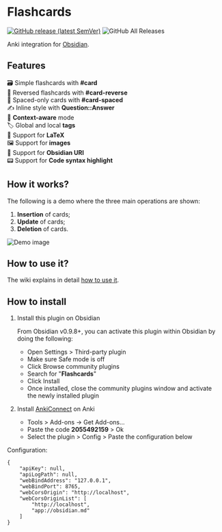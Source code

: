 # Flashcards

[![GitHub release (latest SemVer)](https://img.shields.io/github/v/release/reuseman/flashcards-obsidian?style=for-the-badge&sort=semver)](https://github.com/reuseman/flashcards-obsidian/releases/latest)
![GitHub All Releases](https://img.shields.io/github/downloads/reuseman/flashcards-obsidian/total?style=for-the-badge)

Anki integration for [Obsidian](https://obsidian.md/).

## Features

🗃️ Simple flashcards with **#card**  
🎴 Reversed flashcards with **#card-reverse**  
📅 Spaced-only cards with **#card-spaced**  
✍️ Inline style with **Question::Answer**  
🧠 **Context-aware** mode  
🏷️ Global and local **tags**  
🔢 Support for **LaTeX**  
🖼️ Support for **images**  
🔗 Support for **Obsidian URI**  
📟 Support for **Code syntax highlight**

## How it works?

The following is a demo where the three main operations are shown:

1. **Insertion** of cards;
2. **Update** of cards;
3. **Deletion** of cards.

![Demo image](docs/demo.gif)

## How to use it?

The wiki explains in detail [how to use it](https://github.com/reuseman/flashcards-obsidian/wiki).

## How to install

1. Install this plugin on Obsidian

   From Obsidian v0.9.8+, you can activate this plugin within Obsidian by doing the following:

   - Open Settings > Third-party plugin
   - Make sure Safe mode is off
   - Click Browse community plugins
   - Search for "**Flashcards**"
   - Click Install
   - Once installed, close the community plugins window and activate the newly installed plugin

2. Install [AnkiConnect](https://ankiweb.net/shared/info/2055492159) on Anki
   - Tools > Add-ons -> Get Add-ons...
   - Paste the code **2055492159** > Ok
   - Select the plugin > Config > Paste the configuration below

Configuration:

    {
        "apiKey": null,
        "apiLogPath": null,
        "webBindAddress": "127.0.0.1",
        "webBindPort": 8765,
        "webCorsOrigin": "http://localhost",
        "webCorsOriginList": [
            "http://localhost",
            "app://obsidian.md"
        ]
    }
